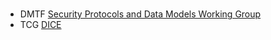 # 

- DMTF [Security Protocols and Data Models Working Group
](https://www.dmtf.org/standards/spdm)
- TCG [DICE](https://trustedcomputinggroup.org/work-groups/dice-architectures/) 

